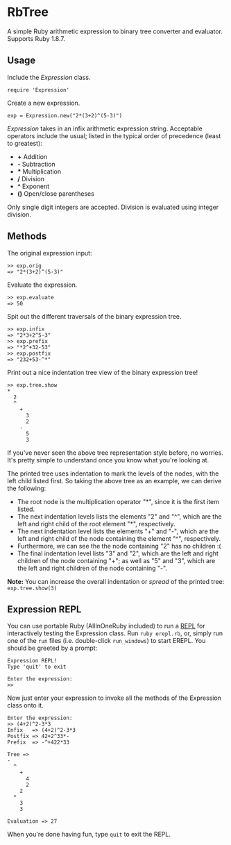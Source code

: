 # RbTree
A simple Ruby arithmetic expression to binary tree converter and evaluator.
Supports Ruby 1.8.7.

## Usage

Include the _Expression_ class.
  
    require 'Expression'

Create a new expression.
  
    exp = Expression.new("2*(3+2)^(5-3)")

_Expression_ takes in an infix arithmetic expression string. Acceptable operators
include the usual; listed in the typical order of precedence (least to greatest):

  *  __+__    Addition
  *  __-__    Subtraction
  *  __*__    Multiplication
  *  __/__    Division
  *  __^__    Exponent
  *  __()__   Open/close parentheses

Only single digit integers are accepted. Division is evaluated using integer division.

## Methods

The original expression input:

    >> exp.orig
    => "2*(3+2)^(5-3)"

Evaluate the expression.

    >> exp.evaluate
    => 50

Spit out the different traversals of the binary expression tree.

    >> exp.infix
    => "2*3+2^5-3"
    >> exp.prefix
    => "*2^+32-53"
    >> exp.postfix
    => "232+53-^*"

Print out a nice indentation tree view of the binary expression tree!

    >> exp.tree.show
    *
      2
      ^
        +
          3
          2
        -
          5
          3

If you've never seen the above tree representation style before, no worries. It's pretty simple to understand once you know what you're looking at.

The printed tree uses indentation to mark the levels of the nodes, with the left child 
listed first. So taking the above tree as an example, we can derive the following:

*   The root node is the multiplication operator "*", since it is the first item listed.
*   The next indentation levels lists the elements "2" and "^", which are the left and right child of the root element "*", respectively.
*   The next indentation level lists the elements "+" and "-", which are the left and right child of the node containing the element "^", respectively.
*   Furthermore, we can see the the node containing "2" has no children :(
*   The final indentation level lists "3" and "2", which are the left and right children of the node containing "+"; as well as "5" and "3", which are the left and right children of the node containing "-".

__Note:__ You can increase the overall indentation or _spread_ of the printed tree: `exp.tree.show(3)`

## Expression REPL

You can use portable Ruby (AllInOneRuby included) to run a [REPL](http://en.wikipedia.org/wiki/Read%E2%80%93eval%E2%80%93print_loop "Read-Eval-Print Loop") for interactively testing the 
Expression class. Run `ruby erepl.rb`, or, simply run one of the `run` files (i.e. double-click `run_windows`) to 
start EREPL. You should be greeted by a prompt:

    Expression REPL!
    Type 'quit' to exit
    
    Enter the expression:
    >> 

Now just enter your expression to invoke all the methods of the Expression class onto it.

    Enter the expression:
    >> (4+2)^2-3*3   
    Infix   => (4+2)^2-3*3
    Postfix => 42+2^33*-
    Prefix  => -^+422*33
    
    Tree =>
    -
      ^
        +
          4
          2
        2
      *
        3
        3
    
    Evaluation => 27

When you're done having fun, type `quit` to exit the REPL.
